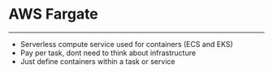 # AWS Fargate
---
- Serverless compute service used for containers (ECS and EKS)
- Pay per task, dont need to think about infrastructure
- Just define containers within a task or service